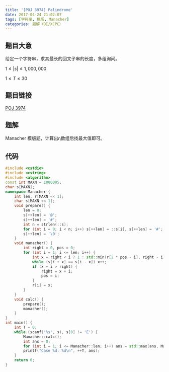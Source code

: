 ```yaml
---
title: '[POJ 3974] Palindrome'
date: 2017-04-24 21:02:07
tags: [字符串, 模版, Manacher]
categories: 题解（OI/XCPC）
---
```


## 题目大意

给定一个字符串，求其最长的回文子串的长度，多组询问。

$1 \leqslant|s| \leqslant 1,000,000$

$1 \leqslant T \leqslant 30$

## 题目链接

[POJ 3974](http://poj.org/problem?id=3974)

<!-- more -->

## 题解

Manacher 模版题，计算出$r_i$数组后找最大值即可。

## 代码

```c++
#include <cstdio>
#include <cstring>
#include <algorithm>
const int MAXN = 1000005;
char s[MAXN];
namespace Manacher {
    int len, r[MAXN << 1];
    char s[MAXN << 1];
    void prepare() {
        len = 0;
        s[++len] = '@';
        s[++len] = '#';
        int n = strlen(::s);
        for (int i = 0; i < n; i++) s[++len] = ::s[i], s[++len] = '#';
        s[++len] = '\0';
    }
    void manacher() {
        int right = 0, pos = 0;
        for (int i = 1; i <= len; i++) {
            int x = right < i ? 1 : std::min(r[2 * pos - i], right - i);
            while (s[i + x] == s[i - x]) x++;
            if (x + i > right) {
                right = x + i;
                pos = i;
            }
            r[i] = x;
        }
    }
    void calc() {
        prepare();
        manacher();
    }
}
int main() {
    int T = 0;
    while (scanf("%s", s), s[0] != 'E') {
        Manacher::calc();
        int ans = 0;
        for (int i = 1; i <= Manacher::len; i++) ans = std::max(ans, Manacher::r[i] - 1);
        printf("Case %d: %d\n", ++T, ans);
    }
    return 0;
}
```